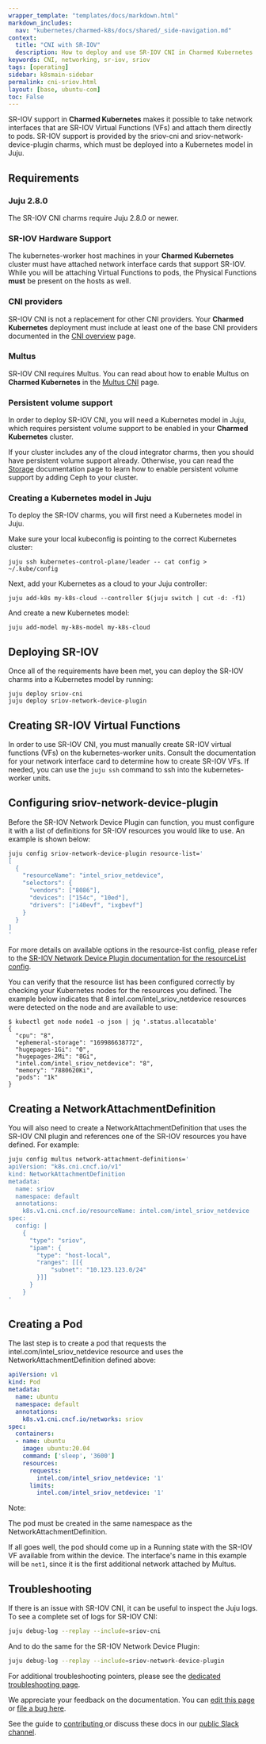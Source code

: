 ```yaml
---
wrapper_template: "templates/docs/markdown.html"
markdown_includes:
  nav: "kubernetes/charmed-k8s/docs/shared/_side-navigation.md"
context:
  title: "CNI with SR-IOV"
  description: How to deploy and use SR-IOV CNI in Charmed Kubernetes
keywords: CNI, networking, sr-iov, sriov
tags: [operating]
sidebar: k8smain-sidebar
permalink: cni-sriov.html
layout: [base, ubuntu-com]
toc: False
---
```


SR-IOV support in **Charmed Kubernetes** makes it possible to take network
interfaces that are SR-IOV Virtual Functions (VFs) and attach them directly to
pods. SR-IOV support is provided by the sriov-cni and
sriov-network-device-plugin charms, which must be deployed into a Kubernetes
model in Juju.

## Requirements

### Juju 2.8.0

The SR-IOV CNI charms require Juju 2.8.0 or newer.

### SR-IOV Hardware Support

The kubernetes-worker host machines in your **Charmed Kubernetes** cluster must
have attached network interface cards that support SR-IOV. While you will be
attaching Virtual Functions to pods, the Physical Functions **must** be present
on the hosts as well.

### CNI providers

SR-IOV CNI is not a replacement for other CNI providers. Your
**Charmed Kubernetes** deployment must include at least one of the base CNI
providers documented in the [CNI overview][cni-overview] page.

### Multus

SR-IOV CNI requires Multus. You can read about how to enable Multus on
**Charmed Kubernetes** in the [Multus CNI][cni-multus] page.

### Persistent volume support

In order to deploy SR-IOV CNI, you will need a Kubernetes model in Juju, which
requires persistent volume support to be enabled in your **Charmed Kubernetes**
cluster.

If your cluster includes any of the cloud integrator charms, then you should
have persistent volume support already. Otherwise, you can read the
[Storage][storage] documentation page to learn how to enable persistent volume
support by adding Ceph to your cluster.

### Creating a Kubernetes model in Juju

To deploy the SR-IOV charms, you will first need a Kubernetes model in Juju.

Make sure your local kubeconfig is pointing to the correct Kubernetes cluster:

```
juju ssh kubernetes-control-plane/leader -- cat config > ~/.kube/config
```

Next, add your Kubernetes as a cloud to your Juju controller:

```
juju add-k8s my-k8s-cloud --controller $(juju switch | cut -d: -f1)
```

And create a new Kubernetes model:

```
juju add-model my-k8s-model my-k8s-cloud
```

## Deploying SR-IOV

Once all of the requirements have been met, you can deploy the SR-IOV charms
into a Kubernetes model by running:

```
juju deploy sriov-cni
juju deploy sriov-network-device-plugin
```

## Creating SR-IOV Virtual Functions

In order to use SR-IOV CNI, you must manually create SR-IOV virtual functions
(VFs) on the kubernetes-worker units. Consult the documentation for your network
interface card to determine how to create SR-IOV VFs. If needed, you can use the
`juju ssh` command to ssh into the kubernetes-worker units.

## Configuring sriov-network-device-plugin

Before the SR-IOV Network Device Plugin can function, you must configure it
with a list of definitions for SR-IOV resources you would like to use. An
example is shown below:

```bash
juju config sriov-network-device-plugin resource-list='
[
  {
    "resourceName": "intel_sriov_netdevice",
    "selectors": {
      "vendors": ["8086"],
      "devices": ["154c", "10ed"],
      "drivers": ["i40evf", "ixgbevf"]
    }
  }
]
'
```

For more details on available options in the resource-list config, please refer to the
[SR-IOV Network Device Plugin documentation for the resourceList config][sriov-resourcelist].

You can verify that the resource list has been configured correctly by checking
your Kubernetes nodes for the resources you defined. The example below indicates
that 8 intel.com/intel_sriov_netdevice resources were detected on the node and
are available to use:

```
$ kubectl get node node1 -o json | jq '.status.allocatable'
{
  "cpu": "8",
  "ephemeral-storage": "169986638772",
  "hugepages-1Gi": "0",
  "hugepages-2Mi": "8Gi",
  "intel.com/intel_sriov_netdevice": "8",
  "memory": "7880620Ki",
  "pods": "1k"
}
```

## Creating a NetworkAttachmentDefinition

You will also need to create a NetworkAttachmentDefinition that uses the SR-IOV
CNI plugin and references one of the SR-IOV resources you have defined. For
example:

```bash
juju config multus network-attachment-definitions='
apiVersion: "k8s.cni.cncf.io/v1"
kind: NetworkAttachmentDefinition
metadata:
  name: sriov
  namespace: default
  annotations:
    k8s.v1.cni.cncf.io/resourceName: intel.com/intel_sriov_netdevice
spec:
  config: |
    {
      "type": "sriov",
      "ipam": {
        "type": "host-local",
        "ranges": [[{
            "subnet": "10.123.123.0/24"
        }]]
      }
    }
'
```

## Creating a Pod

The last step is to create a pod that requests the
intel.com/intel_sriov_netdevice resource and uses the
NetworkAttachmentDefinition defined above:

```yaml
apiVersion: v1
kind: Pod
metadata:
  name: ubuntu
  namespace: default
  annotations:
    k8s.v1.cni.cncf.io/networks: sriov
spec:
  containers:
  - name: ubuntu
    image: ubuntu:20.04
    command: ['sleep', '3600']
    resources:
      requests:
        intel.com/intel_sriov_netdevice: '1'
      limits:
        intel.com/intel_sriov_netdevice: '1'
```
<div class="p-notification--information is-inline">
  <div markdown="1" class="p-notification__content">
    <span class="p-notification__title">Note:</span>
    <p class="p-notification__message">The pod must be created in the same namespace as the NetworkAttachmentDefinition.</p>
  </div>
</div>

If all goes well, the pod should come up in a Running state with the SR-IOV VF
available from within the device. The interface's name in this example will be
`net1`, since it is the first additional network attached by Multus.

## Troubleshooting

If there is an issue with SR-IOV CNI, it can be useful to inspect the Juju logs. To
see a complete set of logs for SR-IOV CNI:

```bash
juju debug-log --replay --include=sriov-cni
```

And to do the same for the SR-IOV Network Device Plugin:

```bash
juju debug-log --replay --include=sriov-network-device-plugin
```

For additional troubleshooting pointers, please see the [dedicated troubleshooting page][troubleshooting].

<!-- LINKS -->

[cni-overview]: /kubernetes/charmed-k8s/docs/cni-overview
[storage]: /kubernetes/charmed-k8s/docs/storage
[cni-multus]: /kubernetes/charmed-k8s/docs/cni-multus
[sriov-resourcelist]: https://github.com/intel/sriov-network-device-plugin/tree/db98d96cc0d6ad3fff917ba238bd1cc5cc3f7e82#config-parameters
[troubleshooting]: /kubernetes/charmed-k8s/docs/troubleshooting

<!-- FEEDBACK -->
<div class="p-notification--information">
  <div class="p-notification__content">
    <p class="p-notification__message">We appreciate your feedback on the documentation. You can
    <a href="https://github.com/charmed-kubernetes/kubernetes-docs/edit/main/pages/k8s/cni-sriov.md" >edit this page</a>
    or
    <a href="https://github.com/charmed-kubernetes/kubernetes-docs/issues/new">file a bug here</a>.</p>
    <p>See the guide to <a href="/kubernetes/charmed-k8s/docs/how-to-contribute"> contributing </a> or discuss these docs in our <a href="https://kubernetes.slack.com/archives/CG1V2CAMB"> public Slack  channel</a>.</p>
  </div>
</div>

